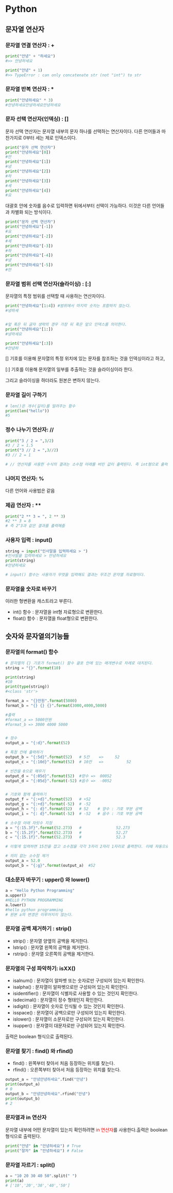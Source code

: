 # Python



## 문자열 연산자



### 문자열 연결 연산자 : +

```python
print("안녕" + "하세요")
#>> 안녕하세요

print("안녕" + 1)
#>> TypeError : can only concatenate str (not "int") to str

```



### 문자열 반복 연산자 : *

```python
print("안녕하세요" * 3)
#안녕하세요안녕하세요안녕하세요

```



### 문자 선택 연산자(인덱싱) : []

문자 선택 연산자는 문자열 내부의 문자 하나를 선택하는 연산자이다. 다른 언어들과 마찬가지로 0부터 세는 제로 인덱스이다.

```python
print("문자 선택 연산자")
print("안녕하세요"[0])
#안
print("안녕하세요"[1])
#녕
print("안녕하세요"[2])
#하
print("안녕하세요"[3])
#세
print("안녕하세요"[4])
#요
```

대괄호 안에 숫자를 음수로 입력하면 뒤에서부터 선택이 가능하다.  이것은 다른 언어들과 차별화 되는 방식이다. 

```python
print("문자 선택 연산자")
print("안녕하세요"[-1])
#요
print("안녕하세요"[-2])
#세
print("안녕하세요"[-3])
#하
print("안녕하세요"[-4])
#녕
print("안녕하세요"[-5])
#안

```



### 문자열 범위 선택 연산자(슬라이싱) : [:]

문자열의 특정 범위를 선택할 때 사용하는 연산자이다. 

```python
print("안녕하세요"[1:4]) #범위에서 마지막 숫자는 포함하지 않는다. 
#녕하세


#앞 혹은 뒤 글자 생략의 경우 가장 뒤 혹은 앞으 인덱스를 의미한다.
print("안녕하세요"[1:])
#녕하세요

print("안녕하세요"[:3])
#안녕하

```

[] 기호를 이용해 문자열의 특정 위치에 있는 문자를 참조하는 것을 인덱싱이라고 하고,

[:] 기호를 이용해 문자열의 일부를 추출하는 것을 슬라이싱이라 한다.

그리고 슬라이싱을 하더라도 원본은 변하지 않는다.



### 문자열 길이 구하기

```python
# len()은 개수(길이)를 알려주는 함수
print(len("hello"))
#5
```



### 정수 나누기 연산자: //

```python
print("3 / 2 = ",3/2)
#3 / 2 = 1.5
print("3 // 2 = ",3//2)
#3 // 2 = 1

# // 연산자를 사용한 수식의 결과는 소수점 아래를 버린 값이 출력된다. 즉 int형으로 출력해준다는 말이다.

```



### 나머지 연산자: %

다른 언어와 사용법은 같음



### 제곱 연산자 : **

```python
print("2 ** 3 = ", 2 ** 3)
#2 ** 3 = 8
# 즉 2^3과 같은 결과를 출력해줌
```



### 사용자 입력 : input()

```python
string = input("인사말을 입력하세요 > ")
#인사말을 입력하세요 > 안녕하세요
print(string)
#안녕하세요

# input() 함수는 사용자가 무엇을 입력해도 결과는 무조건 문자열 자료형이다.

```



### 문자열을 숫자로 바꾸기

이러한 형변환을 캐스트라고 부른다.

- int() 함수 : 문자열을 int형 자료형으로 변환한다.
- float() 함수 : 문자열을 float형으로 변환한다.





## 숫자와 문자열의기능들

### 문자열의 format() 함수

```python
# 문자열의 {} 기호가 format() 함수 괄호 안에 있는 매개변수로 차례로 대치된다.
string = "{}".format(10)

print(string)
#10
print(type(string))
#<class 'str'>

format_a = "{}만원".format(5000)
format_b = "{} {} {}".format(3000,4000,5000)

#출력
#format_a => 5000만원
#format_b => 3000 4000 5000


# 정수
output_a = "{:d}".format(52)

# 특정 칸에 출력하기
output_b = "{:5d}".format(52)	# 5칸	=>     52
output_c = "{:10d}".format(52)	# 10칸	=>          52

# 빈칸을 0으로 채우기
output_d = "{:05d}".format(52)	#양수	=>	00052
output_d = "{:05d}".format(-52)	#음수	=>	-0052


# 기호와 함께 출력하기
output_f = "{:+d}".format(52) 	# +52	
output_g = "{:+d}".format(-52)	# -52
output_h = "{: d}".format(52)	# 52	# 양수 : 기호 부분 공백
output_i = "{: d}".format(-52)	# -52	# 음수 : 기호 부분 공백

# 소수점 아래 자릿수 지정
a = "{:15.3f}".format(52.273)	#               52.273
b = "{:15.2f}".format(52.273)	#               52.27
c = "{:15.1f}".format(52.273)	#               52.3

# 이렇게 입력하면 15칸을 잡고 소수점을 각각 3자리 2자리 1자리로 출력한다. 이때 자동으로 반올림도 일어난다.

# 의미 없는 소수점 제거
output_a = 52.0
output_b = "{:g}".format(output_a)	#52

```



### 대소문자 바꾸기 : upper() 와 lower()

```python
a = "Hello Python Programming"
a.upper()
#HELLO PYTHON PROGRAMMING
a.lower()
#hello python programming
# 원본 a의 변경은 이루어지지 않는다.
```



### 문자열 공백 제거하기 : strip()

- strip() : 문자열 양옆의 공백을 제거한다.
- lstrip() : 문자열 왼쪽의 공백을 제거한다.
- rstrip() : 문자열 오른쪽의 공백을 제거한다.



### 문자열의 구성 파악하기:  isXX()

- isalnum() : 문자열이 알파벳 또는 숫자로만 구성되어 있는지 확인한다.
- isalpha() : 문자열이 알파벳으로만 구성되어 있는지 확인한다.
- isidentifier() : 문자열이 식별자로 사용할 수 있는 것인지 확인한다.
- isdecimal() : 문자열이 정수 형태인지 확인한다.
- isdigit() : 문자열이 숫자로 인식될 수 있는 것인지 확인한다.
- isspace() : 문자열이 공백으로만 구성되어 있는지 확인한다.
- islower() : 문자열이 소문자로만 구성되어 있는지 확인한다.
- isupper() : 문자열이 대문자로만 구성되어 있는지 확인한다.

출력은 boolean 형식으로 출력된다.





### 문자열 찾기 : find() 와 rfind()

- find() : 왼쪽부터 찾아서 처음 등장하는 위치를 찾는다.
- rfind() : 오른쪽부터 찾아서 처음 등장하는 위치를 찾는다.



```python
output_a = "안녕안녕하세요".find("안녕")
print(output_a)
# 0
output_b = "안녕안녕하세요".rfind("안녕")
print(output_b)
# 2
```



### 문자열과 in 연산자

문자열 내부에 어떤 문자열이 있는지 확인하려면 <span style="color:red;">in 연산자</span>를 사용한다.출력은 boolean 형식으로 출력된다.

```python
print("안녕" in "안녕하세요") # True
print("잘자" in "안녕하세요") # False
```



### 문자열 자르기 : split()

```python
a = "10 20 30 40 50".split(" ")
print(a)
# ['10','20','30','40','50']
```


